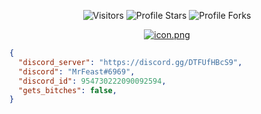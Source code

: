 <p align="center"><img src="https://gpvc.arturio.dev/AnonymousEnt1ty" alt="Visitors"></a>
<img src="https://img.shields.io/badge/dynamic/json?&label=Total%20Stars&color=bb2527&style=flat&style=for-the-badge&query=%24.stars&url=https://api.github-star-counter.workers.dev/user/AnonymousEnt1ty" alt="Profile Stars"></a>
<img src="https://img.shields.io/badge/dynamic/json?&label=Total%20Forks&color=44dad8&style=flat&style=for-the-badge&query=%24.forks&url=https://api.github-star-counter.workers.dev/user/AnonymousEnt1ty" alt="Profile Forks"></a>
<p align="center"><a href="https://discord.gg/DNsrQBH5hf" target="_blank"><img src="https://www.google.com/url?sa=i&url=https%3A%2F%2Fhypeauditor.com%2Fyoutube%2Fmrbeast-UCX6OQ3DkcsbYNE6H8uQQuVA%2F&psig=AOvVaw2wu_kkXSg1W2AdsoSrU5XL&ust=1665435172730000&source=images&cd=vfe&ved=0CAsQjRxqFwoTCMjgttGD1PoCFQAAAAAdAAAAABAD" alt="icon.png"></a></p></p>

```json
{
  "discord_server": "https://discord.gg/DTFUfHBcS9",
  "discord": "MrFeast#6969",
  "discord_id": 954730222090092594,
  "gets_bitches": false,
}
```
